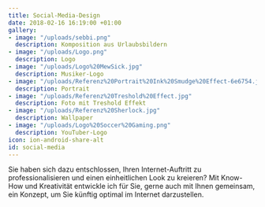 ```yaml
---
title: Social-Media-Design
date: 2018-02-16 16:19:00 +01:00
gallery:
- image: "/uploads/sebbi.png"
  description: Komposition aus Urlaubsbildern
- image: "/uploads/Logo.png"
  description: Logo
- image: "/uploads/Logo%20MewSick.jpg"
  description: Musiker-Logo
- image: "/uploads/Referenz%20Portrait%20Ink%20Smudge%20Effect-6e6754.jpg"
  description: Portrait
- image: "/uploads/Referenz%20Treshold%20Effect.jpg"
  description: Foto mit Treshold Effekt
- image: "/uploads/Referenz%20Sherlock.jpg"
  description: Wallpaper
- image: "/uploads/Logo%20Soccer%20Gaming.png"
  description: YouTuber-Logo
icon: ion-android-share-alt
id: social-media
---
```


Sie haben sich dazu entschlossen, Ihren Internet-Auftritt zu professionalisieren und einen einheitlichen Look zu kreieren? Mit Know-How und Kreativität entwickle ich für Sie, gerne auch mit Ihnen gemeinsam, ein Konzept, um Sie künftig optimal im Internet darzustellen.
